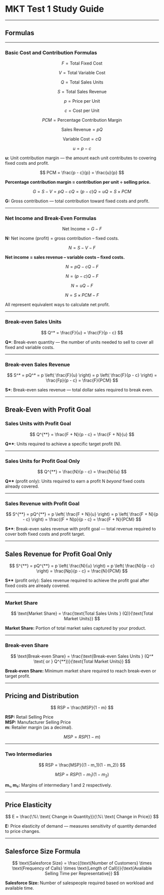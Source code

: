 # MKT Test 1 Study Guide

---

## Formulas 

---

### Basic Cost and Contribution Formulas

$$  
F = \text{Total Fixed Cost}  
$$  
 

$$  
V = \text{Total Variable Cost}  
$$    

$$  
Q = \text{Total Sales Units}  
$$  
 

$$  
S = \text{Total Sales Revenue}  
$$  



$$  
p = \text{Price per Unit}  
$$  

  

$$  
c = \text{Cost per Unit}  
$$  

  

$$  
PCM = \text{Percentage Contribution Margin}  
$$  


$$  
\text{Sales Revenue} = pQ  
$$  


$$  
\text{Variable Cost} = cQ  
$$  


$$  
u = p - c  
$$  

**u:** Unit contribution margin — the amount each unit contributes to covering fixed costs and profit.  

$$  
PCM = \frac{p - c}{p} = \frac{u}{p}  
$$  

**Percentage contribution margin = contribution per unit ÷ selling price.**  

$$  
G = S - V = pQ - cQ = (p - c)Q = uQ = S \times PCM  
$$  

**G:** Gross contribution — total contribution toward fixed costs and profit.  

---

### Net Income and Break-Even Formulas

$$  
\text{Net Income} = G - F  
$$  

**N:** Net income (profit) = gross contribution – fixed costs.  

$$  
N = S - V - F  
$$  

**Net income = sales revenue – variable costs – fixed costs.**

$$  
N = pQ - cQ - F  
$$  

$$  
N = (p - c)Q - F  
$$  

$$  
N = uQ - F  
$$  


$$  
N = S \times PCM - F  
$$  

All represent equivalent ways to calculate net profit.  

---

### Break-even Sales Units

$$  
Q^* = \frac{F}{u} = \frac{F}{p - c}  
$$  

**Q\***: Break-even quantity — the number of units needed to sell to cover all fixed and variable costs.  

---

### Break-even Sales Revenue

$$  
S^* = pQ^* = p \left( \frac{F}{u} \right) = p \left( \frac{F}{p - c} \right) = \frac{Fp}{p - c} = \frac{F}{PCM}  
$$  

**S\***: Break-even sales revenue — total dollar sales required to break even.  

---

## Break-Even with Profit Goal

### Sales Units with Profit Goal

$$  
Q^{**} = \frac{F + N}{p - c} = \frac{F + N}{u}  
$$  

**Q\*\***: Units required to achieve a specific target profit (N).  

---

### Sales Units for Profit Goal Only

$$  
Q^{**} = \frac{N}{p - c} = \frac{N}{u}  
$$  

**Q\*\*** (profit only): Units required to earn a profit N *beyond* fixed costs already covered.  

---

### Sales Revenue with Profit Goal

$$  
S^{**} = pQ^{**} = p \left( \frac{F + N}{u} \right) = p \left( \frac{F + N}{p - c} \right) = \frac{(F + N)p}{p - c} = \frac{F + N}{PCM}  
$$  

**S\*\***: Break-even sales revenue with profit goal — total revenue required to cover both fixed costs and profit target.  

---

## Sales Revenue for Profit Goal Only

$$  
S^{**} = pQ^{**} = p \left( \frac{N}{u} \right) = p \left( \frac{N}{p - c} \right) = \frac{Np}{p - c} = \frac{N}{PCM}  
$$  

**S\*\*** (profit only): Sales revenue required to achieve the profit goal after fixed costs are already covered.  

---

### Market Share

$$  
\text{Market Share} = \frac{\text{Total Sales Units } (Q)}{\text{Total Market Units}}  
$$  

**Market Share:** Portion of total market sales captured by your product.  

---

### Break-even Share

$$  
\text{Break-even Share} = \frac{\text{Break-even Sales Units } (Q^* \text{ or } Q^{**})}{\text{Total Market Units}}  
$$  

**Break-even Share:** Minimum market share required to reach break-even or target profit.  

---

## Pricing and Distribution

$$  
RSP = \frac{MSP}{1 - m}  
$$  

**RSP:** Retail Selling Price  
**MSP:** Manufacturer Selling Price  
**m:** Retailer margin (as a decimal).  

$$  
MSP = RSP(1 - m)  
$$  

---

### Two Intermediaries

$$  
RSP = \frac{MSP}{(1 - m_1)(1 - m_2)}  
$$  

$$  
MSP = RSP(1 - m_1)(1 - m_2)  
$$  

**m₁, m₂:** Margins of intermediary 1 and 2 respectively.  

---

## Price Elasticity

$$  
E = \frac{\%\ \text{ Change in Quantity}}{\%\ \text{ Change in Price}}  
$$  


**E:** Price elasticity of demand — measures sensitivity of quantity demanded to price changes.  

---

## Salesforce Size Formula

$$  
\text{Salesforce Size} = \frac{(\text{Number of Customers} \times \text{Frequency of Calls} \times \text{Length of Call})}{\text{Available Selling Time per Representative}}  
$$  

**Salesforce Size:** Number of salespeople required based on workload and available time.  
